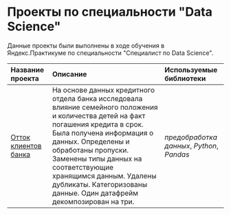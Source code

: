 # Проекты по специальности "Data Science" 
Данные проекты были выполнены в ходе обучения в Яндекс.Практикуме по специальности "Специалист по Data Science".


| Название проекта | Описание | Используемые библиотеки | 
| :---------------------- | :---------------------- | :---------------------- |
| [Отток клиентов банка](https://github.com/Nelochka34/Yandex_education/tree/main/bank_clients) | На основе данных кредитного отдела банка исследовала влияние семейного положения и количества детей на факт погашения кредита в срок. Была получена информация о данных. Определены и обработаны пропуски. Заменены типы данных на соответствующие хранящимся данным. Удалены дубликаты. Категоризованы данные. Один датафрейм декомпозирован на три.| *предобработка данных*, *Python*, *Pandas* |

